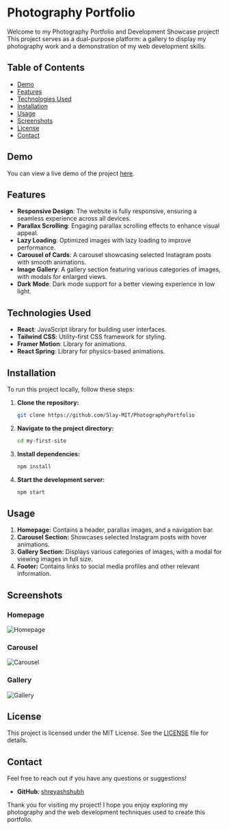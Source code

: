 # Photography Portfolio

Welcome to my Photography Portfolio and Development Showcase project! This project serves as a dual-purpose platform: a gallery to display my photography work and a demonstration of my web development skills.

## Table of Contents

- [Demo](#demo)
- [Features](#features)
- [Technologies Used](#technologies-used)
- [Installation](#installation)
- [Usage](#usage)
- [Screenshots](#screenshots)
- [License](#license)
- [Contact](#contact)

## Demo

You can view a live demo of the project [here](react-project-1-git-main-slay-mits-projects.vercel.app).

## Features

- **Responsive Design**: The website is fully responsive, ensuring a seamless experience across all devices.
- **Parallax Scrolling**: Engaging parallax scrolling effects to enhance visual appeal.
- **Lazy Loading**: Optimized images with lazy loading to improve performance.
- **Carousel of Cards**: A carousel showcasing selected Instagram posts with smooth animations.
- **Image Gallery**: A gallery section featuring various categories of images, with modals for enlarged views.
- **Dark Mode**: Dark mode support for a better viewing experience in low light.

## Technologies Used

- **React**: JavaScript library for building user interfaces.
- **Tailwind CSS**: Utility-first CSS framework for styling.
- **Framer Motion**: Library for animations.
- **React Spring**: Library for physics-based animations.

## Installation

To run this project locally, follow these steps:

1. **Clone the repository:**
    ```bash
    git clone https://github.com/Slay-MIT/PhotographyPortfolio
    ```
2. **Navigate to the project directory:**
    ```bash
    cd my-first-site
    ```
3. **Install dependencies:**
    ```bash
    npm install
    ```
4. **Start the development server:**
    ```bash
    npm start
    ```

## Usage

1. **Homepage:** Contains a header, parallax images, and a navigation bar.
2. **Carousel Section:** Showcases selected Instagram posts with hover animations.
3. **Gallery Section:** Displays various categories of images, with a modal for viewing images in full size.
4. **Footer:** Contains links to social media profiles and other relevant information.

## Screenshots

### Homepage
![Homepage](![image](https://github.com/Slay-MIT/PhotographyPortfolio/assets/96829856/a0934659-6613-4a14-9537-60d4fd8d9b31))

### Carousel
![Carousel](![image](https://github.com/Slay-MIT/PhotographyPortfolio/assets/96829856/c989d36f-670f-4fdc-b46a-af7ffe03a4ff))

### Gallery
![Gallery](![image](https://github.com/Slay-MIT/PhotographyPortfolio/assets/96829856/4955ea93-deed-413e-910d-86c39a111058))


## License

This project is licensed under the MIT License. See the [LICENSE](LICENSE) file for details.

## Contact

Feel free to reach out if you have any questions or suggestions!

- **GitHub**: [shreyashshubh](https://github.com/Slay-MIT)

Thank you for visiting my project! I hope you enjoy exploring my photography and the web development techniques used to create this portfolio.
